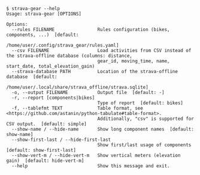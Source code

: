 <!--
    $ export COLUMNS=120
-->

    $ strava-gear --help
    Usage: strava-gear [OPTIONS]
    
    Options:
      --rules FILENAME                Rules configuration (bikes, components, ...)  [default:
                                      /home/user/.config/strava_gear/rules.yaml]
      --csv FILENAME                  Load activities from CSV instead of the strava-offline database (columns: distance,
                                      gear_id, moving_time, name, start_date, total_elevation_gain)
      --strava-database PATH          Location of the strava-offline database  [default:
                                      /home/user/.local/share/strava_offline/strava.sqlite]
      -o, --output FILENAME           Output file  [default: -]
      -r, --report [components|bikes]
                                      Type of report  [default: bikes]
      -f, --tablefmt TEXT             Table format, see <https://github.com/astanin/python-tabulate#table-format>.
                                      Additionally, "csv" is supported for CSV output.  [default: simple]
      --show-name / --hide-name       Show long component names  [default: show-name]
      --show-first-last / --hide-first-last
                                      Show first/last usage of components  [default: show-first-last]
      --show-vert-m / --hide-vert-m   Show vertical meters (elevation gain)  [default: hide-vert-m]
      --help                          Show this message and exit.
